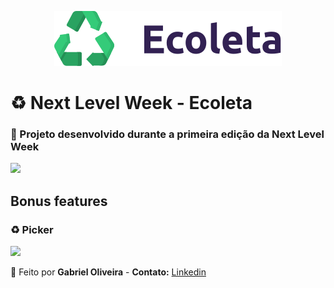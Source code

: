 <p align="center">
  <img src="../../.github/ecoleta/logo.svg">
</p>

# :recycle: Next Level Week - Ecoleta
### :rocket: Projeto desenvolvido durante a primeira edição da Next Level Week

<img src="../../.github/ecoleta/home.jpg">

## Bonus features

### :recycle: Picker

<img src="../../.github/ecoleta/picker.jpg">

:construction_worker: Feito por **Gabriel Oliveira** - **Contato:** <a href="https://www.linkedin.com/in/gabriel-jos%C3%A9-de-oliveira-633962197/">Linkedin</a>